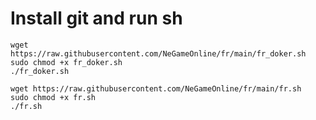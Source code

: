 # Install git and run sh

```
wget https://raw.githubusercontent.com/NeGameOnline/fr/main/fr_doker.sh
sudo chmod +x fr_doker.sh
./fr_doker.sh
```

```
wget https://raw.githubusercontent.com/NeGameOnline/fr/main/fr.sh
sudo chmod +x fr.sh
./fr.sh
```
